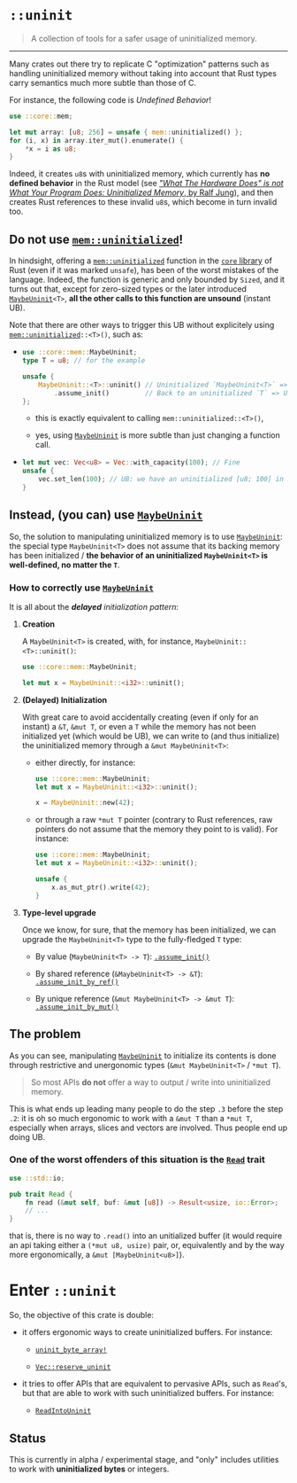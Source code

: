 # `::uninit`

> A collection of tools for a safer usage of uninitialized memory.

___

Many crates out there try to replicate C "optimization" patterns such as
handling uninitialized memory without taking into account that Rust types
carry semantics much more subtle than those of C.

For instance, the following code is _Undefined Behavior_!

```rust
use ::core::mem;

let mut array: [u8; 256] = unsafe { mem::uninitialized() };
for (i, x) in array.iter_mut().enumerate() {
    *x = i as u8;
}
```

Indeed, it creates `u8`s with uninitialized memory, which currently
has **no defined behavior** in the Rust model (see [_"What The Hardware Does"
is not What Your Program Does: Uninitialized Memory_, by Ralf Jung](
https://www.ralfj.de/blog/2019/07/14/uninit.html)), and then creates Rust
references to these invalid `u8`s, which become in turn invalid too.

## Do not use [`mem::uninitialized`]!

In hindsight, offering a [`mem::uninitialized`] function in the [`core`
library](https://doc.rust-lang.org/core) of Rust (even if it was marked
`unsafe`), has been of the worst mistakes of the language. Indeed, the function
is generic and only bounded by `Sized`, and it turns out that, except for
zero-sized types or the later introduced [`MaybeUninit`]`<T>`, **all the other
calls to this function are unsound** (instant UB).

Note that there are other ways to trigger this UB without explicitely using
[`mem::uninitialized`]`::<T>()`, such as:

  - ```rust
    use ::core::mem::MaybeUninit;
    type T = u8; // for the example

    unsafe {
        MaybeUninit::<T>::uninit() // Uninitialized `MaybeUninit<T>` => Fine
            .assume_init()         // Back to an uninitialized `T` => UB
    };
    ```

      - this is exactly equivalent to calling `mem::uninitialized::<T>()`,

      - yes, using [`MaybeUninit`] is more subtle than just changing a function
        call.

  - ```rust
    let mut vec: Vec<u8> = Vec::with_capacity(100); // Fine
    unsafe {
        vec.set_len(100); // UB: we have an uninitialized [u8; 100] in the heap
    }
    ```

## Instead, (you can) use [`MaybeUninit`]

So, the solution to manipulating uninitialized memory is to use
[`MaybeUninit`]: the special type `MaybeUninit<T>` does not assume that its
backing memory has been initialized / **the behavior of an uninitialized
`MaybeUninit<T>` is well-defined, no matter the `T`**.

### How to correctly use [`MaybeUninit`]

It is all about the _**delayed** initialization pattern_:

 1. **Creation**

    A `MaybeUninit<T>` is created, with, for instance,
    `MaybeUninit::<T>::uninit()`:

    ```rust
    use ::core::mem::MaybeUninit;

    let mut x = MaybeUninit::<i32>::uninit();
    ```

 2. **(Delayed) Initialization**

    With great care to avoid accidentally creating (even if only for an
    instant) a `&T`, `&mut T`, or even a `T` while the memory has not been
    initialized yet (which would be UB), we can write to (and thus initialize) the
    uninitialized memory through a `&mut MaybeUninit<T>`:

      - either directly, for instance:

        ```rust
        use ::core::mem::MaybeUninit;
        let mut x = MaybeUninit::<i32>::uninit();

        x = MaybeUninit::new(42);
        ```

      - or through a raw `*mut T` pointer (contrary to Rust references,
        raw pointers do not assume that the memory they point to is
        valid). For instance:

        ```rust
        use ::core::mem::MaybeUninit;
        let mut x = MaybeUninit::<i32>::uninit();

        unsafe {
            x.as_mut_ptr().write(42);
        }
        ```

 3. **Type-level upgrade**

    Once we know, for sure, that the memory has been initialized, we can
    upgrade the `MaybeUninit<T>` type to the fully-fledged `T` type:

      - By value (`MaybeUninit<T> -> T`): [`.assume_init()`](
        https://doc.rust-lang.org/core/mem/union.MaybeUninit.html#method.assume_init)

      - By shared reference (`&MaybeUninit<T> -> &T`):
        [`.assume_init_by_ref()`]

      - By unique reference (`&mut MaybeUninit<T> -> &mut T`):
        [`.assume_init_by_mut()`]

## The problem

As you can see, manipulating [`MaybeUninit`] to initialize its contents is
done through restrictive and unergonomic types
(`&mut MaybeUninit<T>` / `*mut T`).

> So most APIs **do not** offer a way to output / write into uninitialized memory.

This is what ends up leading many people to do the step `.3` before the
step `.2`: it is oh so much ergonomic to work with a `&mut T` than a
`*mut T`, especially when arrays, slices and vectors are involved. Thus
people end up doing UB.

### One of the worst offenders of this situation is the [`Read`] trait

```rust
use ::std::io;

pub trait Read {
    fn read (&mut self, buf: &mut [u8]) -> Result<usize, io::Error>;
    // ...
}
```

that is, there is no way to `.read()` into an unitialized buffer (it would
require an api taking either a `(*mut u8, usize)` pair, or, equivalently and
by the way more ergonomically, a `&mut [MaybeUninit<u8>]`).

# Enter `::uninit`

So, the objective of this crate is double:

  - it offers ergonomic ways to create uninitialized buffers. For instance:

      - [`uninit_byte_array!`]

      - [`Vec::reserve_uninit`]

  - it tries to offer APIs that are equivalent to pervasive APIs,
    such as `Read`'s, but that are able to work with such uninitialized buffers.
    For instance:

      - [`ReadIntoUninit`]

## Status

This is currently in alpha / experimental stage, and "only" includes
utilities to work with **uninitialized bytes** or integers.

[`Read`]: https://doc.rust-lang.org/1.36.0/std/io/trait.Read.html
[`mem::uninitialized`]: https://doc.rust-lang.org/core/mem/fn.uninitialized.html
[`MaybeUninit`]: https://doc.rust-lang.org/core/mem/union.MaybeUninit.html
[`.assume_init_by_ref()`]: https://docs.rs/uninit/0.0.1-alpha-2/uninit/trait.MaybeUninitExt.html#method.assume_init_by_ref
[`.assume_init_by_mut()`]: https://docs.rs/uninit/0.0.1-alpha-2/uninit/trait.MaybeUninitExt.html#method.assume_init_by_mut
[`uninit_byte_array!`]: https://docs.rs/uninit/0.0.1-alpha-2/uninit/macro.uninit_byte_array.html
[`Vec::reserve_uninit`]: https://docs.rs/uninit/0.0.1-alpha-2/uninit/trait.VecReserveUninit.html#tymethod.reserve_uninit
[`ReadIntoUninit`]: https://docs.rs/uninit/0.0.1-alpha-2/uninit/trait.ReadIntoUninit.html
